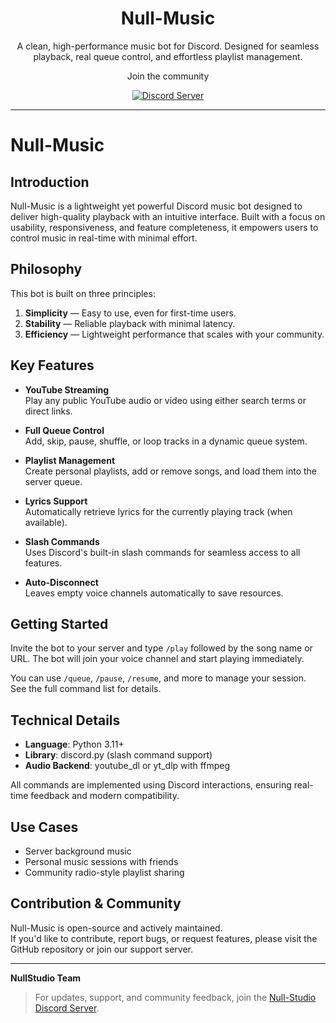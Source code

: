 <h1 align="center">Null-Music</h1>

<p align="center">
  A clean, high-performance music bot for Discord. Designed for seamless playback, real queue control, and effortless playlist management.
</p>

<p align="center">
Join the community
</p>
<p align="center">
  <a href="https://discord.gg/Cav4uhqJf8">
    <img src="https://img.shields.io/discord/824737725961732167?color=1489DA&logo=discord" alt="Discord Server">
  </a>
</p>

---

# Null-Music

## Introduction

Null-Music is a lightweight yet powerful Discord music bot designed to deliver high-quality playback with an intuitive interface. Built with a focus on usability, responsiveness, and feature completeness, it empowers users to control music in real-time with minimal effort.

## Philosophy

This bot is built on three principles:

1. **Simplicity** — Easy to use, even for first-time users.
2. **Stability** — Reliable playback with minimal latency.
3. **Efficiency** — Lightweight performance that scales with your community.

## Key Features

- **YouTube Streaming**  
  Play any public YouTube audio or video using either search terms or direct links.

- **Full Queue Control**  
  Add, skip, pause, shuffle, or loop tracks in a dynamic queue system.

- **Playlist Management**  
  Create personal playlists, add or remove songs, and load them into the server queue.

- **Lyrics Support**  
  Automatically retrieve lyrics for the currently playing track (when available).

- **Slash Commands**  
  Uses Discord's built-in slash commands for seamless access to all features.

- **Auto-Disconnect**  
  Leaves empty voice channels automatically to save resources.

## Getting Started

Invite the bot to your server and type `/play` followed by the song name or URL. The bot will join your voice channel and start playing immediately.

You can use `/queue`, `/pause`, `/resume`, and more to manage your session.  
See the full command list for details.

## Technical Details

- **Language**: Python 3.11+  
- **Library**: discord.py (slash command support)  
- **Audio Backend**: youtube_dl or yt_dlp with ffmpeg  

All commands are implemented using Discord interactions, ensuring real-time feedback and modern compatibility.

## Use Cases

- Server background music  
- Personal music sessions with friends  
- Community radio-style playlist sharing  

## Contribution & Community

Null-Music is open-source and actively maintained.  
If you'd like to contribute, report bugs, or request features, please visit the GitHub repository or join our support server.

---

**NullStudio Team**

> For updates, support, and community feedback, join the [Null-Studio Discord Server](https://discord.gg/Cav4uhqJf8).
